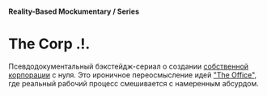 #### Reality-Based Mockumentary / Series

# The Corp .!.

Псевдодокументальный бэкстейдж-сериал о создании [собственной корпорации](/vision) с нуля. Это ироничное переосмысление идей ["The Office"](https://www.imdb.com/title/tt0386676/), где реальный рабочий процесс смешивается с намеренным абсурдом.